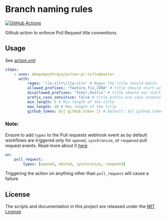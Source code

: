 # Branch naming rules

[![GitHub Actions](https://github.com/thulin82/action-pr-title/actions/workflows/github-actions.yml/badge.svg)](https://github.com/thulin82/action-pr-title/actions/workflows/github-actions.yml)

Github action to enforce Pull Request title conventions

## Usage

See [action.yml](./action.yml)

```yaml
steps:
    - uses: deepakputhraya/action-pr-title@master
      with:
          regex: '([a-z])+\/([a-z])+' # Regex the title should match.
          allowed_prefixes: "feature,fix,JIRA" # title should start with the given prefix
          disallowed_prefixes: "feat/,hotfix" # title should not start with the given prefix
          prefix_case_sensitive: false # title prefix are case insensitive
          min_length: 5 # Min length of the title
          max_length: 20 # Max length of the title
          github_token: ${{ github.token }} # Default: ${{ github.token }}
```

### Note:

Ensure to add `types` to the Pull requests webhook event as by default workflows are triggered only
for `opened`, `synchronize`, or `reopened` pull request events. Read more about
it [here](https://docs.github.com/en/free-pro-team@latest/actions/reference/events-that-trigger-workflows#pull_request).

```yaml
on:
    pull_request:
        types: [opened, edited, synchronize, reopened]
```

Triggering the action on anything other than `pull_request` will cause a failure.

## License

The scripts and documentation in this project are released under the [MIT License](./LICENSE)
